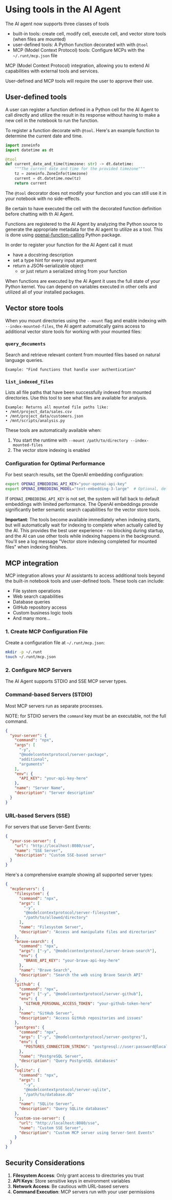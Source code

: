 # Using tools in the AI Agent

The AI agent now supports three classes of tools

- built-in tools: create cell, modify cell, execute cell, and vector store tools
  (when files are mounted)
- user-defined tools: A Python function decorated with with `@tool`
- MCP (Model Context Protocol) tools: Configure MCPs with the `~/.runt/mcp.json`
  file

MCP (Model Context Protocol) integration, allowing you to extend AI capabilities
with external tools and services.

User-defined and MCP tools will require the user to approve their use.

## User-defined tools

A user can register a function defined in a Python cell for the AI Agent to call
directly and utilize the result in its response without having to make a new
cell in the notebook to run the function.

To register a function decorate with `@tool`. Here's an example function to
determine the current date and time.

```python
import zoneinfo
import datetime as dt

@tool
def current_date_and_time(timezone: str) -> dt.datetime:
    """The current date and time for the provided timezone"""
    tz = zoneinfo.ZoneInfo(timezone)
    current = dt.datetime.now(tz)
    return current
```

The `@tool` decorator does not modify your function and you can still use it in
your notebook with no side-effects.

Be certain to have executed the cell with the decorated function definition
before chatting with th AI Agent.

Functions are registered to the AI Agent by analyzing the Python source to
generate the appropriate metadata for the AI agent to utilize as a tool. This is
done using
[openai-function-calling](https://github.com/jakecyr/openai-function-calling)
Python package.

In order to register your function for the AI Agent call it must

- have a docstring description
- set a type hint for every input argument
- return a JSON-serializable object
  - or just return a serialized string from your function

When functions are executed by the AI Agent it uses the full state of your
Python kernel. You can depend on variables executed in other cells and utilized
all of your installed packages.

## Vector store tools

When you mount directories using the `--mount` flag and enable indexing with
`--index-mounted-files`, the AI agent automatically gains access to additional
vector store tools for working with your mounted files:

### `query_documents`

Search and retrieve relevant content from mounted files based on natural
language queries.

```text
Example: "Find functions that handle user authentication"
```

### `list_indexed_files`

Lists all file paths that have been successfully indexed from mounted
directories. Use this tool to see what files are available for analysis.

```text
Example: Returns all mounted file paths like:
• /mnt/project_data/sales.csv
• /mnt/project_data/customers.json
• /mnt/scripts/analysis.py
```

These tools are automatically available when:

1. You start the runtime with `--mount /path/to/directory --index-mounted-files`
2. The vector store indexing is enabled

### Configuration for Optimal Performance

For best search results, set the OpenAI embedding configuration:

```bash
export OPENAI_EMBEDDING_API_KEY="your-openai-api-key"
export OPENAI_EMBEDDING_MODEL="text-embedding-3-large"  # Optional, defaults to text-embedding-3-large
```

If `OPENAI_EMBEDDING_API_KEY` is not set, the system will fall back to default
embeddings with limited performance. The OpenAI embeddings provide significantly
better semantic search capabilities for the vector store tools.

**Important**: The tools become available immediately when indexing starts, but
will automatically wait for indexing to complete when actually called by the AI.
This provides the best user experience - no blocking during startup, and the AI
can use other tools while indexing happens in the background. You'll see a log
message "Vector store indexing completed for mounted files" when indexing
finishes.

## MCP integration

MCP integration allows your AI assistants to access additional tools beyond the
built-in notebook tools and user-defined tools. These tools can include:

- File system operations
- Web search capabilities
- Database queries
- GitHub repository access
- Custom business logic tools
- And many more...

### 1. Create MCP Configuration File

Create a configuration file at `~/.runt/mcp.json`:

```bash
mkdir -p ~/.runt
touch ~/.runt/mcp.json
```

### 2. Configure MCP Servers

The AI Agent supports STDIO and SSE MCP server types.

### Command-based Servers (STDIO)

Most MCP servers run as separate processes.

NOTE: for STDIO servers the `command` key must be an executable, not the full
command.

```json
{
  "your-server": {
    "command": "npx",
    "args": [
      "-y",
      "@modelcontextprotocol/server-package",
      "additional",
      "arguments"
    ],
    "env": {
      "API_KEY": "your-api-key-here"
    },
    "name": "Server Name",
    "description": "Server description"
  }
}
```

### URL-based Servers (SSE)

For servers that use Server-Sent Events:

```json
{
  "your-sse-server": {
    "url": "http://localhost:8080/sse",
    "name": "SSE Server",
    "description": "Custom SSE-based server"
  }
}
```

Here's a comprehensive example showing all supported server types:

```json
{
  "mcpServers": {
    "filesystem": {
      "command": "npx",
      "args": [
        "-y",
        "@modelcontextprotocol/server-filesystem",
        "/path/to/allowed/directory"
      ],
      "name": "Filesystem Server",
      "description": "Access and manipulate files and directories"
    },
    "brave-search": {
      "command": "npx",
      "args": ["-y", "@modelcontextprotocol/server-brave-search"],
      "env": {
        "BRAVE_API_KEY": "your-brave-api-key-here"
      },
      "name": "Brave Search",
      "description": "Search the web using Brave Search API"
    },
    "github": {
      "command": "npx",
      "args": ["-y", "@modelcontextprotocol/server-github"],
      "env": {
        "GITHUB_PERSONAL_ACCESS_TOKEN": "your-github-token-here"
      },
      "name": "GitHub Server",
      "description": "Access GitHub repositories and issues"
    },
    "postgres": {
      "command": "npx",
      "args": ["-y", "@modelcontextprotocol/server-postgres"],
      "env": {
        "POSTGRES_CONNECTION_STRING": "postgresql://user:password@localhost:5432/database"
      },
      "name": "PostgreSQL Server",
      "description": "Query PostgreSQL databases"
    },
    "sqlite": {
      "command": "npx",
      "args": [
        "-y",
        "@modelcontextprotocol/server-sqlite",
        "/path/to/database.db"
      ],
      "name": "SQLite Server",
      "description": "Query SQLite databases"
    },
    "custom-sse-server": {
      "url": "http://localhost:8080/sse",
      "name": "Custom SSE Server",
      "description": "Custom MCP server using Server-Sent Events"
    }
  }
}
```

## Security Considerations

1. **Filesystem Access**: Only grant access to directories you trust
2. **API Keys**: Store sensitive keys in environment variables
3. **Network Access**: Be cautious with URL-based servers
4. **Command Execution**: MCP servers run with your user permissions
